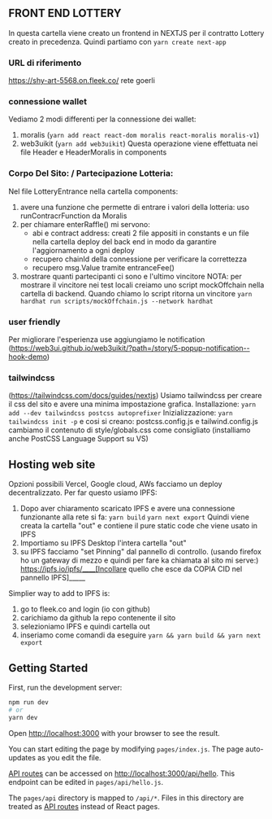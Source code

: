 ## FRONT END LOTTERY
In questa cartella viene creato un frontend in NEXTJS per il contratto Lottery creato in precedenza. Quindi partiamo con ```yarn create next-app```

### URL di riferimento
https://shy-art-5568.on.fleek.co/ rete goerli

### connessione wallet
Vediamo 2 modi differenti per la connessione dei wallet: 
1. moralis (```yarn add react react-dom moralis react-moralis moralis-v1```)
2. web3uikit (```yarn add web3uikit```)
Questa operazione viene effettuata nei file Header e HeaderMoralis in components

### Corpo Del Sito: / Partecipazione Lotteria: 
Nel file LotteryEntrance nella cartella components:
1. avere una funzione che permette di entrare i valori della lotteria: uso runContracrFunction da Moralis
2. per chiamare enterRaffle() mi servono:
    - abi e contract address: creati 2 file appositi in constants e un file nella cartella deploy del back end in modo da garantire l'aggiornamento a ogni deploy
    - recupero chainId della connessione per verificare la correttezza
    - recupero msg.Value tramite entranceFee()
3. mostrare quanti partecipanti ci sono e l'ultimo vincitore
NOTA: per mostrare il vincitore nei test locali creiamo uno script mockOffchain nella cartella di backend. Quando chiamo lo script ritorna un vincitore ```yarn hardhat run scripts/mockOffchain.js --network hardhat```

### user friendly
Per migliorare l'esperienza use aggiungiamo le notification (https://web3ui.github.io/web3uikit/?path=/story/5-popup-notification--hook-demo)

### tailwindcss
(https://tailwindcss.com/docs/guides/nextjs)
Usiamo tailwindcss per creare il css del sito e avere una minima impostazione grafica.
Installazione: ```yarn add --dev tailwindcss postcss autoprefixer```
Inizializzazione: ```yarn tailwindcss init -p``` e cosi si creano: postcss.config.js e tailwind.config.js
cambiamo il contenuto di style/globals.css come consigliato
(installiamo anche PostCSS Language Support su VS)

## Hosting web site
Opzioni possibili Vercel, Google cloud, AWs facciamo un deploy decentralizzato.
Per far questo usiamo IPFS:
1. Dopo aver chiaramento scaricato IPFS e avere una connessione funzionante alla rete si fa:
    ``` yarn build ```
    ``` yarn next export ```
    Quindi viene creata la cartella "out" e contiene il pure static code che viene usato in IPFS
2. Importiamo su IPFS Desktop l'intera cartella "out"
3. su IPFS facciamo "set Pinning" dal pannello di controllo.
(usando firefox ho un gateway di mezzo e quindi per fare ka chiamata al sito mi serve:)
https://ipfs.io/ipfs/____[Incollare quello che esce da COPIA CID nel pannello IPFS]_____ 

Simplier way to add to IPFS is:
1. go to fleek.co and login (io con github)
2. carichiamo da github la repo contenente il sito
3. selezioniamo IPFS e quindi cartella out 
4. inseriamo come comandi da eseguire ``` yarn && yarn build && yarn next export ```


## Getting Started
First, run the development server:
```bash
npm run dev
# or
yarn dev
```

Open [http://localhost:3000](http://localhost:3000) with your browser to see the result.

You can start editing the page by modifying `pages/index.js`. The page auto-updates as you edit the file.

[API routes](https://nextjs.org/docs/api-routes/introduction) can be accessed on [http://localhost:3000/api/hello](http://localhost:3000/api/hello). This endpoint can be edited in `pages/api/hello.js`.

The `pages/api` directory is mapped to `/api/*`. Files in this directory are treated as [API routes](https://nextjs.org/docs/api-routes/introduction) instead of React pages.
